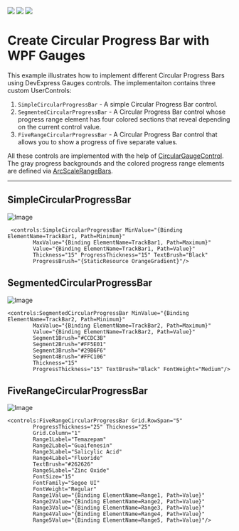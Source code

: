<!-- default badges list -->
![](https://img.shields.io/endpoint?url=https://codecentral.devexpress.com/api/v1/VersionRange/657562195/22.1.3%2B)
[![](https://img.shields.io/badge/Open_in_DevExpress_Support_Center-FF7200?style=flat-square&logo=DevExpress&logoColor=white)](https://supportcenter.devexpress.com/ticket/details/T1173963)
[![](https://img.shields.io/badge/📖_How_to_use_DevExpress_Examples-e9f6fc?style=flat-square)](https://docs.devexpress.com/GeneralInformation/403183)
<!-- default badges end -->
# Create Circular Progress Bar with WPF Gauges

This example illustrates how to implement different Circular Progress Bars using DevExpress Gauges controls. The implementaiton contains three custom UserControls: 

1. `SimpleCircularProgressBar` - A simple Circular Progress Bar control.
2. `SegmentedCircularProgressBar` - A Circular Progress Bar control whose progress range element has four colored sections that reveal depending on the current control value.
3. `FiveRangeCircularProgressBar` - A Circular Progress Bar control that allows you to show a progress of five separate values. 

All these controls are implemented with the help of [CircularGaugeControl](https://docs.devexpress.com/WPF/DevExpress.Xpf.Gauges.CircularGaugeControl). The gray progress backgrounds and the colored progress range elements are defined via [ArcScaleRangeBars](https://docs.devexpress.com/WPF/DevExpress.Xpf.Gauges.ArcScaleRangeBar). 


----

## SimpleCircularProgressBar

![Image]()

```xaml
 <controls:SimpleCircularProgressBar MinValue="{Binding ElementName=TrackBar1, Path=Minimum}"
        MaxValue="{Binding ElementName=TrackBar1, Path=Maximum}"
        Value="{Binding ElementName=TrackBar1, Path=Value}"
        Thickness="15" ProgressThickness="15" TextBrush="Black"
        ProgressBrush="{StaticResource OrangeGradient}"/>
```

## SegmentedCircularProgressBar

![Image]()

```xaml
<controls:SegmentedCircularProgressBar MinValue="{Binding ElementName=TrackBar2, Path=Minimum}"
        MaxValue="{Binding ElementName=TrackBar2, Path=Maximum}"
        Value="{Binding ElementName=TrackBar2, Path=Value}"
        Segment1Brush="#CCDC3B"
        Segment2Brush="#FF5E01"
        Segment3Brush="#29B6F6"
        Segment4Brush="#FFC106"
        Thickness="15"
        ProgressThickness="15" TextBrush="Black" FontWeight="Medium"/>
```


## FiveRangeCircularProgressBar

![Image]()

```xaml
<controls:FiveRangeCircularProgressBar Grid.RowSpan="5"
        ProgressThickness="25" Thickness="25"
        Grid.Column="1"
        Range1Label="Temazepam"
        Range2Label="Guaifenesin"
        Range3Label="Salicylic Acid"
        Range4Label="Fluoride"
        TextBrush="#262626"
        Range5Label="Zinc Oxide"
        FontSize="15"
        FontFamily="Segoe UI"
        FontWeight="Regular"
        Range1Value="{Binding ElementName=Range1, Path=Value}"
        Range2Value="{Binding ElementName=Range2, Path=Value}"
        Range3Value="{Binding ElementName=Range3, Path=Value}"
        Range4Value="{Binding ElementName=Range4, Path=Value}"
        Range5Value="{Binding ElementName=Range5, Path=Value}"/>
```
